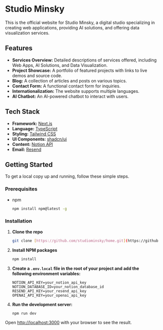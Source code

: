 # Studio Minsky

This is the official website for Studio Minsky, a digital studio specializing in creating web applications, providing AI solutions, and offering data visualization services.

## Features

-   **Services Overview:** Detailed descriptions of services offered, including Web Apps, AI Solutions, and Data Visualization.
-   **Project Showcase:** A portfolio of featured projects with links to live demos and source code.
-   **Blog:** A collection of articles and posts on various topics.
-   **Contact Form:** A functional contact form for inquiries.
-   **Internationalization:** The website supports multiple languages.
-   **AI Chatbot:** An AI-powered chatbot to interact with users.

## Tech Stack

-   **Framework:** [Next.js](https://nextjs.org/)
-   **Language:** [TypeScript](https://www.typescriptlang.org/)
-   **Styling:** [Tailwind CSS](https://tailwindcss.com/)
-   **UI Components:** [shadcn/ui](https://ui.shadcn.com/)
-   **Content:** [Notion API](https://developers.notion.com/)
-   **Email:** [Resend](https://resend.com/)

## Getting Started

To get a local copy up and running, follow these simple steps.

### Prerequisites

-   npm
    ```sh
    npm install npm@latest -g
    ```

### Installation

1.  **Clone the repo**
    ```bash
    git clone [https://github.com/studiominsky/home.git](https://github.com/studiominsky/home.git)
    ```
2.  **Install NPM packages**
    ```bash
    npm install
    ```
3.  **Create a `.env.local` file in the root of your project and add the following environment variables:**
    ```
    NOTION_API_KEY=your_notion_api_key
    NOTION_DATABASE_ID=your_notion_database_id
    RESEND_API_KEY=your_resend_api_key
    OPENAI_API_KEY=your_openai_api_key
    ```
4.  **Run the development server:**
    ```bash
    npm run dev
    ```

Open [http://localhost:3000](http://localhost:3000) with your browser to see the result.
